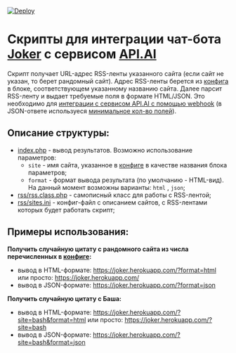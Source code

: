 [![Deploy](https://www.herokucdn.com/deploy/button.svg)](https://heroku.com/deploy)

# Скрипты для интеграции чат-бота [Joker](https://joker-site.herokuapp.com/) с сервисом [API.AI](https://api.ai/)
Скрипт получает URL-адрес RSS-ленты указанного сайта (если сайт не указан, то берет рандомный сайт). Адрес RSS-ленты берется из [конфига](rss/sites.ini) в блоке, соответствующем указанному названию сайта. Далее парсит RSS-ленту и выдает требуемые поля в формате HTML/JSON.
Это необходимо для [интеграции с сервисом API.AI с помощью webhook](https://docs.api.ai/docs/webhook) (в JSON-ответе используеся [минимальное кол-во полей](https://docs.api.ai/docs/webhook#section-format-of-response-from-the-service)).

## Описание структуры:
  - [index.php](index.php) - вывод результатов. Возможно использование параметров:
    - `site` - имя сайта, указанное в [конфиге](rss/sites.ini) в качестве названия блока параметров;
    - `format` - формат вывода результата (по умолчанию - HTML-вид). На данный момент возможны варианты: `html` , `json`;
  - [rss/rss.class.php](rss/rss.class.php) - самописный класс для работы с RSS-лентой;
  - [rss/sites.ini](rss/sites.ini) - конфиг-файл с описанием сайтов, с RSS-лентами которых будет работать скрипт;

## Примеры использования: 
**Получить случайную цитату с рандомного сайта из числа перечисленных в [конфиге](rss/sites.ini):**
  - вывод в HTML-формате: https://joker.herokuapp.com/?format=html или просто: https://joker.herokuapp.com/
  - вывод в JSON-формате: https://joker.herokuapp.com/?format=json

**Получить случайную цитату с Баша:**
  - вывод в HTML-формате: https://joker.herokuapp.com/?site=bash&format=html или просто: https://joker.herokuapp.com/?site=bash
  - вывод в JSON-формате: https://joker.herokuapp.com/?site=bash&format=json
